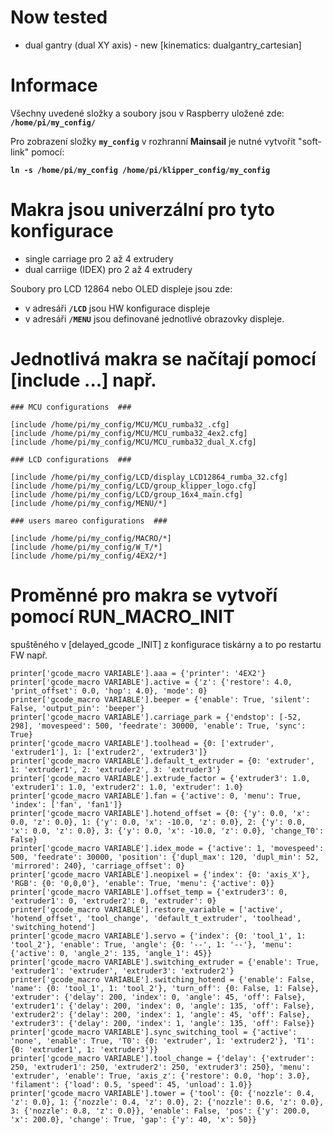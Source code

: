 # Now tested 
- dual gantry (dual XY axis) - new [kinematics: dualgantry_cartesian]

# Informace

Všechny uvedené složky a soubory jsou v Raspberry uložené zde:  **`/home/pi/my_config/`**

Pro zobrazení složky **`my_config`** v rozhranní **Mainsail** je nutné vytvořit "soft-link" pomocí:

**` ln -s /home/pi/my_config /home/pi/klipper_config/my_config `**

# Makra jsou univerzální pro tyto konfigurace

- single carriage pro 2 až 4 extrudery
- dual carriige (IDEX) pro 2 až 4 extrudery

Soubory pro LCD 12864 nebo OLED displeje jsou zde:
- v adresáři **`/LCD`**  jsou HW konfigurace displeje 
- v adresáři **`/MENU`** jsou definované jednotlivé obrazovky displeje.

# Jednotlivá makra se načítají pomocí [include ...] např.

```
### MCU configurations  ###

[include /home/pi/my_config/MCU/MCU_rumba32_.cfg]
[include /home/pi/my_config/MCU/MCU_rumba32_4ex2.cfg]
[include /home/pi/my_config/MCU/MCU_rumba32_dual_X.cfg]

### LCD configurations  ###

[include /home/pi/my_config/LCD/display_LCD12864_rumba_32.cfg]
[include /home/pi/my_config/LCD/group_klipper_logo.cfg]
[include /home/pi/my_config/LCD/group_16x4_main.cfg]
[include /home/pi/my_config/MENU/*]

### users mareo configurations  ###

[include /home/pi/my_config/MACRO/*]
[include /home/pi/my_config/W_T/*]
[include /home/pi/my_config/4EX2/*]
```

# Proměnné pro makra se vytvoří pomocí RUN_MACRO_INIT 
spuštěného v [delayed_gcode _INIT] z konfigurace tiskárny a to po restartu FW např.

```
printer['gcode_macro VARIABLE'].aaa = {'printer': '4EX2'}
printer['gcode_macro VARIABLE'].active = {'z': {'restore': 4.0, 'print_offset': 0.0, 'hop': 4.0}, 'mode': 0}
printer['gcode_macro VARIABLE'].beeper = {'enable': True, 'silent': False, 'output_pin': 'beeper'}
printer['gcode_macro VARIABLE'].carriage_park = {'endstop': [-52, 298], 'movespeed': 500, 'feedrate': 30000, 'enable': True, 'sync': True}
printer['gcode_macro VARIABLE'].toolhead = {0: ['extruder', 'extruder1'], 1: ['extruder2', 'extruder3']}
printer['gcode_macro VARIABLE'].default_t_extruder = {0: 'extruder', 1: 'extruder1', 2: 'extruder2', 3: 'extruder3'}
printer['gcode_macro VARIABLE'].extrude_factor = {'extruder3': 1.0, 'extruder1': 1.0, 'extruder2': 1.0, 'extruder': 1.0}
printer['gcode_macro VARIABLE'].fan = {'active': 0, 'menu': True, 'index': ['fan', 'fan1']}
printer['gcode_macro VARIABLE'].hotend_offset = {0: {'y': 0.0, 'x': 0.0, 'z': 0.0}, 1: {'y': 0.0, 'x': -10.0, 'z': 0.0}, 2: {'y': 0.0, 'x': 0.0, 'z': 0.0}, 3: {'y': 0.0, 'x': -10.0, 'z': 0.0}, 'change_T0': False}
printer['gcode_macro VARIABLE'].idex_mode = {'active': 1, 'movespeed': 500, 'feedrate': 30000, 'position': {'dupl_max': 120, 'dupl_min': 52, 'mirrored': 240}, 'carriage_offset': 0}
printer['gcode_macro VARIABLE'].neopixel = {'index': {0: 'axis_X'}, 'RGB': {0: '0,0,0'}, 'enable': True, 'menu': {'active': 0}}
printer['gcode_macro VARIABLE'].offset_temp = {'extruder3': 0, 'extruder1': 0, 'extruder2': 0, 'extruder': 0}
printer['gcode_macro VARIABLE'].restore_variable = ['active', 'hotend_offset', 'tool_change', 'default_t_extruder', 'toolhead', 'switching_hotend']
printer['gcode_macro VARIABLE'].servo = {'index': {0: 'tool_1', 1: 'tool_2'}, 'enable': True, 'angle': {0: '--', 1: '--'}, 'menu': {'active': 0, 'angle_2': 135, 'angle_1': 45}}
printer['gcode_macro VARIABLE'].switching_extruder = {'enable': True, 'extruder1': 'extruder', 'extruder3': 'extruder2'}
printer['gcode_macro VARIABLE'].switching_hotend = {'enable': False, 'name': {0: 'tool_1', 1: 'tool_2'}, 'turn_off': {0: False, 1: False}, 'extruder': {'delay': 200, 'index': 0, 'angle': 45, 'off': False}, 'extruder1': {'delay': 200, 'index': 0, 'angle': 135, 'off': False}, 'extruder2': {'delay': 200, 'index': 1, 'angle': 45, 'off': False}, 'extruder3': {'delay': 200, 'index': 1, 'angle': 135, 'off': False}}
printer['gcode_macro VARIABLE'].sync_switching_tool = {'active': 'none', 'enable': True, 'T0': {0: 'extruder', 1: 'extruder2'}, 'T1': {0: 'extruder1', 1: 'extruder3'}}
printer['gcode_macro VARIABLE'].tool_change = {'delay': {'extruder': 250, 'extruder1': 250, 'extruder2': 250, 'extruder3': 250}, 'menu': 'extruder', 'enable': True, 'axis_z': {'restore': 0.0, 'hop': 3.0}, 'filament': {'load': 0.5, 'speed': 45, 'unload': 1.0}}
printer['gcode_macro VARIABLE'].tower = {'tool': {0: {'nozzle': 0.4, 'z': 0.0}, 1: {'nozzle': 0.4, 'z': 0.0}, 2: {'nozzle': 0.6, 'z': 0.0}, 3: {'nozzle': 0.8, 'z': 0.0}}, 'enable': False, 'pos': {'y': 200.0, 'x': 200.0}, 'change': True, 'gap': {'y': 40, 'x': 50}}
```



#
